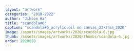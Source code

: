 ```yaml
---
layout: "artwork"
categories: "2018-2022"
author: "Jihoon Ha"
title: "scandola#6"
caption: "scandola#6_acrylic,oil on canvas_33×24㎝_2020"
image: /assets/images/artworks/2020/scandola-6.jpg
thumb: /assets/images/artworks/2020/thumbs/scandola-6.jpg
order: 2020000
---
```

